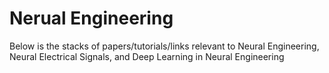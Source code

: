 # Nerual Engineering
Below is the stacks of papers/tutorials/links relevant to Neural Engineering, Neural Electrical Signals, and Deep Learning in Neural Engineering
